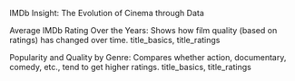 IMDb Insight: The Evolution of Cinema through Data

Average IMDb Rating Over the Years:
Shows how film quality (based on ratings) has changed over time.
title_basics, title_ratings

Popularity and Quality by Genre:
Compares whether action, documentary, comedy, etc., tend to get higher ratings.
title_basics, title_ratings
